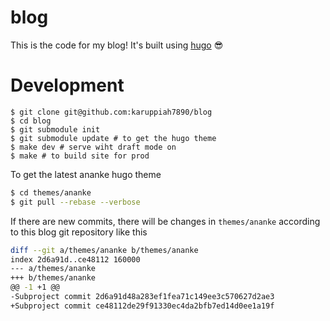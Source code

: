 # blog

This is the code for my blog! It's built using [hugo](https://gohugo.io) 😎

# Development

```
$ git clone git@github.com:karuppiah7890/blog
$ cd blog
$ git submodule init
$ git submodule update # to get the hugo theme
$ make dev # serve wiht draft mode on
$ make # to build site for prod
```

To get the latest ananke hugo theme

```bash
$ cd themes/ananke
$ git pull --rebase --verbose
```

If there are new commits, there will be changes in `themes/ananke` according to
this blog git repository like this

```bash
diff --git a/themes/ananke b/themes/ananke
index 2d6a91d..ce48112 160000
--- a/themes/ananke
+++ b/themes/ananke
@@ -1 +1 @@
-Subproject commit 2d6a91d48a283ef1fea71c149ee3c570627d2ae3
+Subproject commit ce48112de29f91330ec4da2bfb7ed14d0ee1a19f
```

